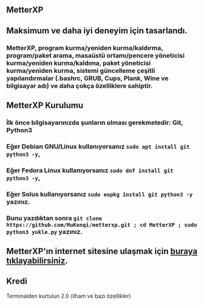 ## MetterXP
## Maksimum ve daha iyi deneyim için tasarlandı.
### MetterXP, program kurma/yeniden kurma/kaldırma, program/paket arama, masaüstü ortamı/pencere yöneticisi kurma/yeniden kurma/kaldıma, paket yöneticisi kurma/yeniden kurma, sistemi güncelleme çeşitli yapılandırmalar (.bashrc, GRUB, Cups, Plank, Wine ve bilgisayar adı) ve daha çokça özelliklere sahiptir.
## MetterXP Kurulumu
### İlk önce bilgisayarınızda şunların olması gerekmetedir: Git, Python3
### Eğer Debian GNU/Linux kullanıyorsanız ```sudo apt install git python3 -y```,
### Eğer Fedora Linux kullanıyorsanız ```sudo dnf install git python3 -y```,
### Eğer Solus kullanıyorsanız ```sudo eopkg install git python3 -y``` yazınız.
### Bunu yazdıktan sonra ```git clone https://github.com/MuKonqi/metterxp.git ; cd MetterXP ; sudo python3 yukle.py``` yazınız.

## MetterXP'ın internet sitesine ulaşmak için [buraya tıklayabilirsiniz](https://mukonqi.github.io/metterxp).

## Kredi
Terminalden kurtulun 2.0 (ilham ve bazı özellikler)
